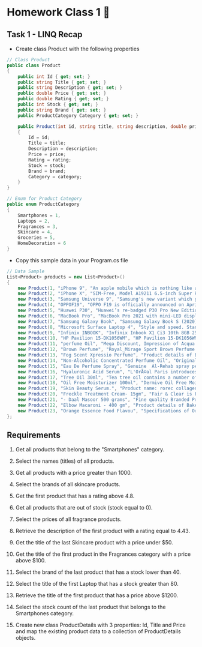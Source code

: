 # Homework Class 1 📒

## Task 1 - LINQ Recap 
* Create class Product with the following properties
```C#
// Class Product
public class Product
{
    public int Id { get; set; }
    public string Title { get; set; }
    public string Description { get; set; }
    public double Price { get; set; }
    public double Rating { get; set; }
    public int Stock { get; set; }
    public string Brand { get; set; }
    public ProductCategory Category { get; set; }

    public Product(int id, string title, string description, double price, double rating, int stock, string brand, ProductCategory category)
    {
        Id = id;
        Title = title;
        Description = description;
        Price = price;
        Rating = rating;
        Stock = stock;
        Brand = brand;
        Category = category;
    }
}

// Enum for Product Category
public enum ProductCategory
{
    Smartphones = 1,
    Laptops = 2,
    Fragrances = 3,
    Skincare = 4,
    Groceries = 5,
    HomeDecoration = 6
}
```

* Copy this sample data in your Program.cs file
```C#
// Data Sample
List<Product> products = new List<Product>()
{
    new Product(1, "iPhone 9", "An apple mobile which is nothing like apple", 549, 4.69, 94, "Apple", ProductCategory.Smartphones),
    new Product(2, "iPhone X", "SIM-Free, Model A19211 6.5-inch Super Retina HD display with OLED technology A12 Bionic chip with ...", 899, 4.44, 34, "Apple", ProductCategory.Smartphones),
    new Product(3, "Samsung Universe 9", "Samsung's new variant which goes beyond Galaxy to the Universe", 1249, 4.09, 36, "Samsung", ProductCategory.Smartphones),
    new Product(4, "OPPOF19", "OPPO F19 is officially announced on April 2021.", 280, 4.3, 123, "OPPO", ProductCategory.Smartphones),
    new Product(5, "Huawei P30", "Huawei’s re-badged P30 Pro New Edition was officially unveiled yesterday in Germany and now the device has made its way to the UK.", 499, 4.09, 32, "Huawei", ProductCategory.Smartphones),
    new Product(6, "MacBook Pro", "MacBook Pro 2021 with mini-LED display may launch between September, November", 1749, 4.57, 83, "Apple", ProductCategory.Laptops),
    new Product(7, "Samsung Galaxy Book", "Samsung Galaxy Book S (2020) Laptop With Intel Lakefield Chip, 8GB of RAM Launched", 1499, 4.25, 50, "Samsung", ProductCategory.Laptops),
    new Product(8, "Microsoft Surface Laptop 4", "Style and speed. Stand out on HD video calls backed by Studio Mics. Capture ideas on the vibrant touchscreen.", 1499, 4.43, 68, "Microsoft Surface", ProductCategory.Laptops),
    new Product(9, "Infinix INBOOK", "Infinix Inbook X1 Ci3 10th 8GB 256GB 14 Win10 Grey – 1 Year Warranty", 1099, 4.54, 96, "Infinix", ProductCategory.Laptops),
    new Product(10, "HP Pavilion 15-DK1056WM", "HP Pavilion 15-DK1056WM Gaming Laptop 10th Gen Core i5, 8GB, 256GB SSD, GTX 1650 4GB, Windows 10", 1099, 4.43, 89, "HP Pavilion", ProductCategory.Laptops),
    new Product(11, "perfume Oil", "Mega Discount, Impression of Acqua Di Gio by GiorgioArmani concentrated attar perfume Oil", 13, 4.26, 65, "Impression of Acqua Di Gio", ProductCategory.Fragrances),
    new Product(12, "Brown Perfume", "Royal_Mirage Sport Brown Perfume for Men & Women - 120ml", 40, 4, 52, "Royal_Mirage", ProductCategory.Fragrances),
    new Product(13, "Fog Scent Xpressio Perfume", "Product details of Best Fog Scent Xpressio Perfume 100ml For Men cool long lasting perfumes for Men", 13, 4.59, 61, "Fog Scent Xpressio", ProductCategory.Fragrances),
    new Product(14, "Non-Alcoholic Concentrated Perfume Oil", "Original Al Munakh® by Mahal Al Musk | Our Impression of Climate | 6ml Non-Alcoholic Concentrated Perfume Oil", 120, 4.21, 114, "Al Munakh", ProductCategory.Fragrances),
    new Product(15, "Eau De Perfume Spray", "Genuine  Al-Rehab spray perfume from UAE/Saudi Arabia/Yemen High Quality", 30, 4.7, 105, "Lord - Al-Rehab", ProductCategory.Fragrances),
    new Product(16, "Hyaluronic Acid Serum", "L'OrÃ©al Paris introduces Hyaluron Expert Replumping Serum formulated with 1.5% Hyaluronic Acid", 19, 4.83, 110, "L'Oreal Paris", ProductCategory.Skincare),
    new Product(17, "Tree Oil 30ml", "Tea tree oil contains a number of compounds, including terpinen-4-ol, that have been shown to kill certain bacteria,", 12, 4.52, 78, "Hemani Tea", ProductCategory.Skincare),
    new Product(18, "Oil Free Moisturizer 100ml", "Dermive Oil Free Moisturizer with SPF 20 is specifically formulated with ceramides, hyaluronic acid & sunscreen.", 40, 4.56, 88, "Dermive", ProductCategory.Skincare),
    new Product(19, "Skin Beauty Serum.", "Product name: rorec collagen hyaluronic acid white face serum riceNet weight: 15 m", 46, 4.42, 54, "ROREC White Rice", ProductCategory.Skincare),
    new Product(20, "Freckle Treatment Cream- 15gm", "Fair & Clear is Pakistan's only pure Freckle cream which helpsfade Freckles, Darkspots and pigments. Mercury level is 0%, so there are no side effects.", 70, 4.06, 140, "Fair & Clear", ProductCategory.Skincare),
    new Product(21, "- Daal Masoor 500 grams", "Fine quality Branded Product Keep in a cool and dry place", 20, 4.44, 133, "Saaf & Khaas", ProductCategory.Groceries),
    new Product(22, "Elbow Macaroni - 400 gm", "Product details of Bake Parlor Big Elbow Macaroni - 400 gm", 14, 4.57, 146, "Bake Parlor Big", ProductCategory.Groceries),
    new Product(23, "Orange Essence Food Flavou", "Specifications of Orange Essence Food Flavour For Cakes and Baking Food Item", 14, 4.85, 26, "Baking Food Items", ProductCategory.Groceries)
};
```

## Requirements

1. Get all products that belong to the "Smartphones" category.
 
2. Select the names (titles) of all products.
 
3. Get all products with a price greater than 1000.
 
4. Select the brands of all skincare products.
 
5. Get the first product that has a rating above 4.8.
 
6. Get all products that are out of stock (stock equal to 0).
 
7. Select the prices of all fragrance products.
 
8. Retrieve the description of the first product with a rating equal to 4.43.
 
9. Get the title of the last Skincare product with a price under $50.

10. Get the title of the first product in the Fragrances category with a price above $100.
 
11. Select the brand of the last product that has a stock lower than 40.
 
12. Select the title of the first Laptop that has a stock greater than 80.
 
13. Retrieve the title of the first product that has a price above $1200.
 
14. Select the stock count of the last product that belongs to the Smartphones category.

15. Create new class ProductDetails with 3 properties: Id, Title and Price and map the existing product data to a collection of ProductDetails objects.
